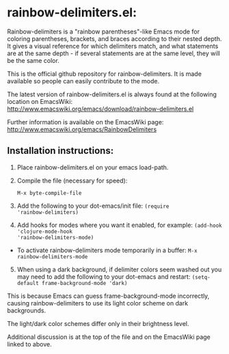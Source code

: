 
rainbow-delimiters.el:
======================

Rainbow-delimiters is a "rainbow parentheses"-like Emacs mode for coloring parentheses, brackets, and braces according to their nested depth. It gives a visual reference for which delimiters match, and what statements are at the same depth - if several statements are at the same level, they will be the same color.

This is the official github repository for rainbow-delimiters. It is made available so people can easily contribute to the mode.

The latest version of rainbow-delimiters.el is always found at the following location on EmacsWiki:
http://www.emacswiki.org/emacs/download/rainbow-delimiters.el

Further information is available on the EmacsWiki page:
http://www.emacswiki.org/emacs/RainbowDelimiters



Installation instructions:
--------------------------

1. Place rainbow-delimiters.el on your emacs load-path.

2. Compile the file (necessary for speed):

    <code>M-x byte-compile-file <location of rainbow-delimiters.el></code>
3. Add the following to your dot-emacs/init file:
    <code>(require 'rainbow-delimiters)</code>
4. Add hooks for modes where you want it enabled, for example:
    <code>(add-hook 'clojure-mode-hook 'rainbow-delimiters-mode)</code>
- To activate rainbow-delimiters mode temporarily in a buffer:
    <code>M-x rainbow-delimiters-mode</code>
5. When using a dark background, if delimiter colors seem washed out
you may need to add the following to your dot-emacs and restart:
    <code>(setq-default frame-background-mode 'dark)</code>

This is because Emacs can guess frame-background-mode incorrectly,
causing rainbow-delimiters to use its light color scheme on dark
backgrounds.

The light/dark color schemes differ only in their brightness level.


Additional discussion is at the top of the file and on the EmacsWiki page linked to above.
